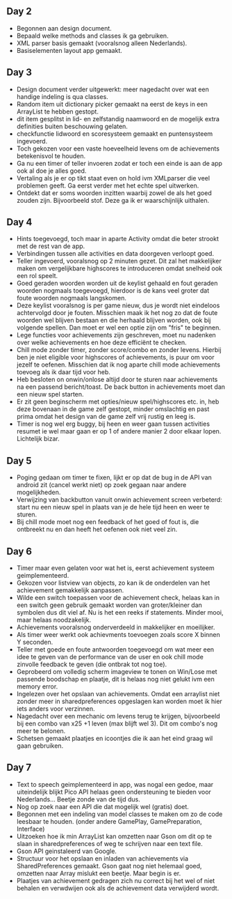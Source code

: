 ## Day 2
* Begonnen aan design document.
* Bepaald welke methods and classes ik ga gebruiken.
* XML parser basis gemaakt (vooralsnog alleen Nederlands).
* Basiselementen layout app gemaakt. 


## Day 3
* Design document verder uitgewerkt: meer nagedacht over wat een handige indeling is qua classes.
* Random item uit dictionary picker gemaakt na eerst de keys in een ArrayList te hebben gestopt.
* dit item gesplitst in lid- en zelfstandig naamwoord en de mogelijk extra definities buiten beschouwing gelaten.
* checkfunctie lidwoord en scoresysteem gemaakt en puntensysteem ingevoerd.
* Toch gekozen voor een vaste hoeveelheid levens om de achievements betekenisvol te houden.
* Ga nu een timer of teller invoeren zodat er toch een einde is aan de app ook al doe je alles goed.
* Vertaling als je er op tikt staat even on hold ivm XMLparser die veel problemen geeft. Ga eerst verder met het echte spel uitwerken.
* Ontdekt dat er soms woorden inzitten waarbij zowel de als het goed zouden zijn. Bijvoorbeeld stof. Deze ga ik er waarschijnlijk uithalen.


## Day 4
* Hints toegevoegd, toch maar in aparte Activity omdat die beter strookt met de rest van de app.
* Verbindingen tussen alle activities en data doorgeven verloopt goed.
* Teller ingevoerd, vooralsnog op 2 minuten gezet. Dit zal het makkelijker maken om vergelijkbare highscores te introduceren omdat snelheid ook een rol speelt.
* Goed geraden woorden worden uit de keylist gehaald en fout geraden woorden nogmaals toegevoegd, hierdoor is de kans veel groter dat foute woorden nogmaals langskomen.
* Deze keylist vooralsnog is per game nieuw, dus je wordt niet eindeloos achtervolgd door je fouten. Misschien maak ik het nog zo dat de foute woorden wel blijven bestaan en die herhaald blijven worden, ook bij volgende spellen. Dan moet er wel een optie zijn om "fris" te beginnen.
* Lege functies voor achievements zijn geschreven, moet nu nadenken over welke achievements en hoe deze efficiënt te checken.
* Chill mode zonder timer, zonder score/combo en zonder levens. Hierbij ben je niet eligible voor highscores of achievements, is puur om voor jezelf te oefenen. Misschien dat ik nog aparte chill mode achievements toevoeg als ik daar tijd voor heb.
* Heb besloten on onwin/onlose altijd door te sturen naar achievements na een passend bericht/toast. De back button in achievements moet dan een nieuw spel starten. 
* Er zit geen beginscherm met opties/nieuw spel/highscores etc. in, heb deze bovenaan in de game zelf gestopt, minder omslachtig en past prima omdat het design van de game zelf vrij rustig en leeg is.
* Timer is nog wel erg buggy, bij heen en weer gaan tussen activities resumet ie wel maar gaan er op 1 of andere manier 2 door elkaar lopen. Lichtelijk bizar.


## Day 5
* Poging gedaan om timer te fixen, lijkt er op dat de bug in de API van android zit (cancel werkt niet) op zoek gegaan naar andere mogelijkheden. 
* Verwijzing van backbutton vanuit onwin achievement screen verbeterd: start nu een nieuw spel in plaats van je de hele tijd heen en weer te sturen.
* Bij chill mode moet nog een feedback of het goed of fout is, die ontbreekt nu en dan heeft het oefenen ook niet veel zin.


## Day 6
* Timer maar even gelaten voor wat het is, eerst achievement systeem geimplementeerd.
* Gekozen voor listview van objects, zo kan ik de onderdelen van het achievement gemakkelijk aanpassen.
* Wilde een switch toepassen voor de achievement check, helaas kan in een switch geen gebruik gemaakt worden van groter/kleiner dan symbolen dus dit viel af. Nu is het een reeks if statements. Minder mooi, maar helaas noodzakelijk.
* Achievements vooralsnog onderverdeeld in makkelijker en moeilijker.
* Als timer weer werkt ook achievments toevoegen zoals score X binnen Y seconden.
* Teller met goede en foute antwoorden toegevoegd om wat meer een idee te geven van de performance van de user en ook chill mode zinvolle feedback te geven (die ontbrak tot nog toe).
* Geprobeerd om volledig scherm imageview te tonen on Win/Lose met passende boodschap en plaatje, dit is helaas nog niet gelukt ivm een memory error.
* Ingelezen over het opslaan van achievements. Omdat een arraylist niet zonder meer in sharedpreferences opgeslagen kan worden moet ik hier iets anders voor verzinnen.
* Nagedacht over een mechanic om levens terug te krijgen, bijvoorbeeld bij een combo van x25 +1 leven (max blijft wel 3). Dit om combo's nog meer te belonen.
* Schetsen gemaakt plaatjes en icoontjes die ik aan het eind graag wil gaan gebruiken. 


## Day 7
* Text to speech geimplementeerd in app, was nogal een gedoe, maar uiteindelijk blijkt Pico API helaas geen ondersteuning te bieden voor Nederlands... Beetje zonde van de tijd dus.
* Nog op zoek naar een API die dat mogelijk wel (gratis) doet.
* Begonnen met een indeling van model classes te maken om zo de code leesbaar te houden. (onder andere GamePlay, GamePreparation, Interface)
* Uitzoeken hoe ik min ArrayList kan omzetten naar Gson om dit op te slaan in sharedpreferences of weg te schrijven naar een text file.
* Gson API geinstaleerd van Google.
* Structuur voor het opslaan en inladen van achievements via SharedPreferences gemaakt. Gson gaat nog niet helemaal goed, omzetten naar Array mislukt een beetje. Maar begin is er.
* Plaatjes van achievement gedragen zich nu correct bij het wel of niet behalen en verwdwijen ook als de achievement data verwijderd wordt.